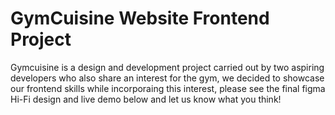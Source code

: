 # GymCuisine Website Frontend Project 
Gymcuisine is a design and development project carried out by two aspiring developers who also share an interest for the gym, we decided to showcase our frontend skills while incorporaing this interest, please see the final figma Hi-Fi design and live demo below and let us know what you think!

 
